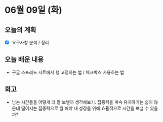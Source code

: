 # 06월 09일 (화)

## 오늘의 계획

- [x] 요구사항 분석 / 정리

## 오늘 배운 내용

- 구글 스프레드 시트에서 행 고정하는 법 / 체크박스 사용하는 법

## 회고

- 남는 시간들을 어떻게 더 잘 보낼까 생각해보기. 집중력을 계속 유지하기는 쉽지 않은데 떨어지는 집중력으로 뭘 해야 내 성장을 위해 효율적으로 시간을 보낼 수 있을까?
